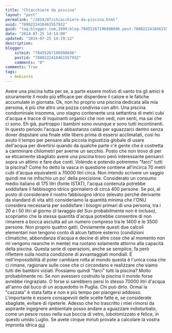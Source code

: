 ```yaml
---
title: "Chiacchiere da piscina"
layout: "post"
permalink: "/2014/07/chiacchiere-da-piscina.html"
uuid: "7880222410461557932"
guid: "tag:blogger.com,1999:blog-70455267196998696.post-7880222410461557932"
date: "2014-07-25 14:14:00"
updated: "2014-07-25 14:19:12"
description: 
blogger:
    siteid: "70455267196998696"
    postid: "7880222410461557932"
    comments: "0"
comments: True
tags:
  - Ambiente
---
```

Avere una piscina tutta per se, a parte essere motivo di vanto tra gli
amici è sicuramente il modo più efficace per disperdere il calore e le
fatiche accumulate in giornata. Ok, non ho proprio una piscina dedicata
alla mia persona, è più che altro una pozza condivisa con altri. Una
piscina condominiale insomma, uno stagno contenente una settantina di
metri cubi d'acqua e tracce di inquinanti organici che non vedi, non
senti, ma sai che ci sono. Eh già, purtroppo i bambini sono ovunque e
sono tutti incontinenti.
In questo periodo l'acqua è abbastanza calda per sguazzarci dentro senza
dover disputare una finale stile libero prima di essersi acclimatati,
così ho avuto il tempo per pensare alla piccola ingiustizia globale di
usare dell'acqua per divertirsi quando da qualche parte c'è gente che è
costretta a camminare chilometri per averne un secchio.
Posto che non trovo di per se eticamente sbagliato avere una piscina
trovo però interessante pensarci sopra un attimo e fare due conti.
Volendo e potendo potremmo "farci" tutti la piscina?
Come ho detto la vasca in questione contiene all'incirca 70 metri cubi
d'acqua equivalenti a 70000 litri circa. Non intendo scrivere un saggio
quindi me ne infischio un po' della precisione. Considerato un consumo
medio italiano di 175 litri (fonte ISTAT), l'acqua contenuta potrebbe
soddisfare il fabbisogno idrico giornaliero di circa 400 persone. Se
poi, al posto di considerare il nostro fabbisogno idrico (elevato perchè
derivante da standard di vita alti) consideriamo la quantità minima che
l'ONU considera necessaria per soddisfare i bisogni primari di una
persona, tra i 20 e i 50 litri al giorno (il lavaggio del Suv
probabilmente non è incluso), scopriamo che la stessa quantità d'acqua
potrebbe consentire di non rimanere a bocca asciutta ad un numero
compreso tra le 1400 e le 3500 persone. Non proprio quattro gatti.
Ovviamente questi due calcoli elementari non tengono conto di alcun
fattore esterno (condizioni climatiche, abbondanza d'acqua e decine di
altre cose che al momento non mi vengono neanche in mente) ma ruotano
solamente attorno alla capacità della piscina.
Questa serie di operazioni, anche se semplice, fa però riflettere sulla
nostra condizione di avvantaggiati mondiali. E nell'impossibilità di
poter cambiare rotta al mondo questa è l'unica cosa che ci rimane,
ragionare sulle cose che ci circondano e realizzare che siamo tutti dei
bambini viziati.
Possiamo quindi "farci" tutti la piscina? Molto probabilmente no. Se non
avessero costruito la piscina il mondo forse avrebbe ringraziato. O
forse si sarebbero persi lo stesso 70000 litri d'acqua all'anno dal buco
di un acquedotto in Puglia. Chi può dirlo. Ormai la "cazzata" è stata
fatta e non è più tempo per piangersi addosso. L'importante è essere
consapevoli delle scelte fatte e, se considerate sbagliate, evitare di
ripeterle.
Adesso che ho trascritto i miei rimorsi da aspirante ingegnere
ambientale posso andare a sguazzare indisturbato, come un pesce rosso
nella sua boccia di vetro, lobotomizzato e felice, in questo umido
Luglio.
Se avete cinque minuti provate a calcolare la vostra impronta
idrica [quì](http://www.waterfootprint.org/?page=cal/WaterFootprintCalculator)
